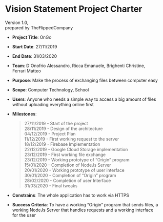 # Vision Statement Project Charter 

Version 1.0,  
prepared by TheFlippedCompany

* **Project Title**: OnGo
* **Start Date**: 27/11/2019
* **End Date**: 31/03/2020
* **Team**: D'Onofrio Alessandro, Ricca Emanuele, Brighenti Christine, Ferrari Matteo
* **Purpose**: Make the process of exchanging files between computer easy
* **Scope**: Computer Technology, School
* **Users**: Anyone who needs a simple way to access a big amount of files without uploading everything online first

* **Milestones**: 
    >27/11/2019 - Start of the project  
    >28/11/2019 - Design of the architecture  
    >04/12/2019 - Project Plan  
    >11/12/2019 - First working request to the server  
    >18/12/2019 - Firebase Implementation  
    >22/12/2019 - Google Cloud Storage implementation  
    >23/12/2019 - First working file exchange  
    >23/12/2019 - Working prototype of “Origin” program   
    >15/01/2020 - Completion of NodeJs Server  
    >20/01/2020 - Working prototype of user interface  
    >30/01/2020 - Completion of “Origin” program  
    >28/02/2020 - Completion of user Interface  
    >31/03/2020 - Final tweaks
    
* **Constrains**: The whole application has to work via HTTPS
* **Success Criteria**: 
    To have a working “Origin” program that sends files, a working NodeJs Server that handles requests and a working interface for the user


